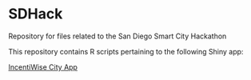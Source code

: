 # SDHack

Repository for files related to the San Diego Smart City Hackathon 

This repository contains R scripts pertaining to the following Shiny app:

[IncentiWise City App](https://rkiyengar.shinyapps.io/iwcityapp/) 

